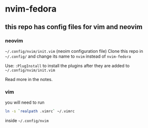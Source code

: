 # nvim-fedora

## this repo has config files for vim and neovim

### neovim

`~/.config/nvim/init.vim` (neoim configuration file)
Clone this repo in `~/.config/` and change its name to `nvim` instead of `nvim-fedora`

Use: `:PlugInstall` to install the plugins after they are added to `~/.config/nvim/init.vim`

Read more in the notes.

### vim
 you will need to run 
```zsh
ln -s `realpath .vimrc` ~/.vimrc 
```
inside 
`~/.config/nvim`
